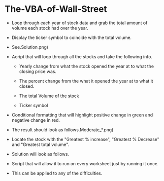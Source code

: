 # The-VBA-of-Wall-Street

* Loop through each year of stock data and grab the total amount of volume each stock had over the year.

* Display the ticker symbol to coincide with the total volume.

* See.Solution.png)

* Acript that will loop through all the stocks and take the following info.

   * Yearly change from what the stock opened the year at to what the closing price was.

   * The percent change from the what it opened the year at to what it closed.

   * The total Volume of the stock

   * Ticker symbol

* Conditional formatting that will highlight positive change in green and negative change in red.

* The result should look as follows.Moderate_*.png)


* Locate the stock with the "Greatest % increase", "Greatest % Decrease" and "Greatest total volume".

* Solution will look as follows.

* Script that will allow it to run on every worksheet just by running it once.

* This can be applied to any of the difficulties.
